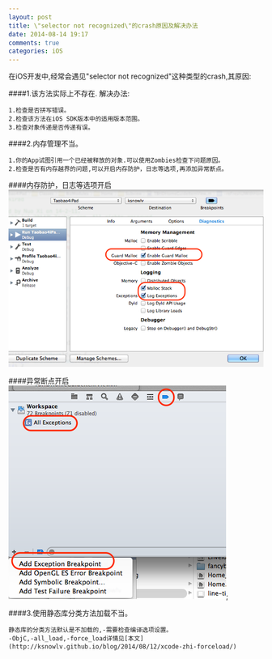 ```yaml
---
layout: post
title: \"selector not recognized\"的crash原因及解决办法
date: 2014-08-14 19:17
comments: true
categories: iOS
---
```


在iOS开发中,经常会遇见"selector not recognized"这种类型的crash,其原因:

####1.该方法实际上不存在.
解决办法:
    
    1.检查是否拼写错误。
    2.检查该方法在iOS SDK版本中的适用版本范围。
    3.检查对象传递是否传递有误。

####2.内存管理不当。
  
    1.你的App试图引用一个已经被释放的对象.可以使用Zombies检查下问题原因。
    2.检查是否有内存越界的问题,可以开启内存防护，日志等选项,再添加异常断点。
    
####内存防护，日志等选项开启
![image](/images/post/2014-08-14-selector-not-recognized-fix/memory_option.png)

####异常断点开启
![image](/images/post/2014-08-14-selector-not-recognized-fix/exceptions_breakpoint.png);

####3.使用静态库分类方法加载不当。

    静态库的分类方法默认是不加载的,-需要检查编译选项设置。
    -ObjC,-all_load,-force_load详情见[本文](http://ksnowlv.github.io/blog/2014/08/12/xcode-zhi-forceload/)
   
 
    
